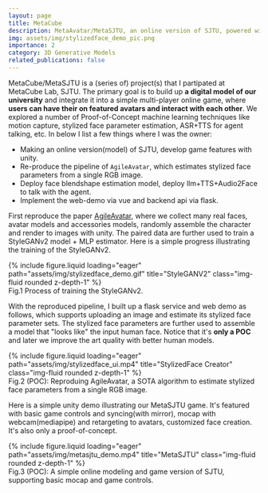 ```yaml
---
layout: page
title: MetaCube
description: MetaAvatar/MetaSJTU, an online version of SJTU, powered with a series of algorithms like stylized face parameters / mocap / basic game features.
img: assets/img/stylizedface_demo_pic.png
importance: 2
category: 3D Generative Models
related_publications: false
---
```

MetaCube/MetaSJTU is a (series of) project(s) that I partipated at MetaCube Lab, SJTU. The primary goal is to build up **a digital model of our university** and integrate it into a simple multi-player online game, where **users can have their on featured avatars and interact with each other**. We explored a number of Proof-of-Concept machine learning techniques like motion capture, stylized face parameter estimation, ASR+TTS for agent talking, etc. In below I list a few things where I was the owner:

- Making an online version(model) of SJTU, develop game features with unity.
- Re-produce the pipeline of `AgileAvatar`, which estimates stylized face parameters from a single RGB image. 
- Deploy face blendshape estimation model, deploy llm+TTS+Audio2Face to talk with the agent.
- Implement the web-demo via vue and backend api via flask. 

First reproduce the paper [AgileAvatar](https://arxiv.org/abs/2211.07818), where we collect many real faces, avatar models and accessories models, randomly assemble the character and render to images with unity. The paired data are further used to train a StyleGANv2 model + MLP estimator. Here is a simple progress illustrating the training of the StyleGANv2. 
<div class="row">
    <div class="col-sm mt-3 mt-md-0">
        {% include figure.liquid loading="eager" path="assets/img/stylizedface_demo.gif" title="StyleGANV2" class="img-fluid rounded z-depth-1" %}
    </div>
</div>
<div class="caption">
    Fig.1 Process of training the StyleGANv2.
</div>

With the reproduced pipeline, I built up a flask service and web demo as follows, which supports uploading an image and estimate its stylized face parameter sets. The stylized face parameters are further used to assemble a model that "looks like" the input human face. Notice that it's **only a POC** and later we improve the art quality with better human models.

<div class="row">
    <div class="col-sm mt-3 mt-md-0">
        {% include figure.liquid loading="eager" path="assets/img/stylizedface_ui.mp4" title="StylizedFace Creator" class="img-fluid rounded z-depth-1" %}
    </div>
</div>
<div class="caption">
    Fig.2 (POC): Reproduing AgileAvatar, a SOTA algorithm to estimate stylized face parameters from a single RGB image.
</div>

Here is a simple unity demo illustrating our MetaSJTU game. It's featured with basic game controls and syncing(with mirror), mocap with webcam(mediapipe) and retargeting to avatars, customized face creation. It's also only a proof-of-concept. 
<div class="row">
    <div class="col-sm mt-3 mt-md-0">
        {% include figure.liquid loading="eager" path="assets/img/metasjtu_demo.mp4" title="MetaSJTU" class="img-fluid rounded z-depth-1" %}
    </div>
</div>
<div class="caption">
    Fig.3 (POC): A simple online modeling and game version of SJTU, supporting basic mocap and game controls.
</div>